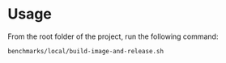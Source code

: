 # Usage

From the root folder of the project, run the following command:
```shell
benchmarks/local/build-image-and-release.sh
```
